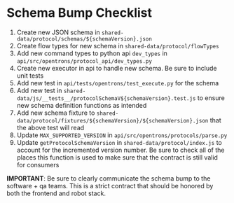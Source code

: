 # Schema Bump Checklist

1. Create new JSON schema in `shared-data/protocol/schemas/${schemaVersion}.json`
2. Create flow types for new schema in `shared-data/protocol/flowTypes`
3. Add new command types to python api `dev_types` in `api/src/opentrons/protocol_api/dev_types.py`
4. Create new executor in api to handle new schema. Be sure to include unit tests
5. Add new test in `api/tests/opentrons/test_execute.py` for the schema
6. Add new test in `shared-data/js/__tests__/protocolSchemaV${schemaVersion}.test.js` to ensure new schema definition functions as intended
7. Add new schema fixture to `shared-data/protocol/fixtures/${schemaVersion}/${schemaVersion}.json` that the above test will read
8. Update `MAX_SUPPORTED_VERSION` in `api/src/opentrons/protocols/parse.py`
9. Update `getProtocolSchemaVersion` in `shared-data/protocol/index.js` to account for the incremented version number. Be sure to check all of the places this function is used to make sure that the contract is still valid for consumers

**IMPORTANT**: Be sure to clearly communicate the schema bump to the software + qa teams. This is a strict contract that should be honored by both the frontend and robot stack.
